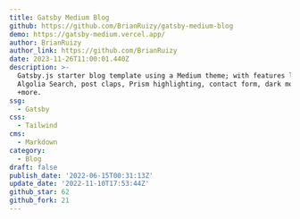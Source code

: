 ```yaml
---
title: Gatsby Medium Blog
github: https://github.com/BrianRuizy/gatsby-medium-blog
demo: https://gatsby-medium.vercel.app/
author: BrianRuizy
author_link: https://github.com/BrianRuizy
date: 2023-11-26T11:00:01.440Z
description: >-
  Gatsby.js starter blog template using a Medium theme; with features like
  Algolia Search, post claps, Prism highlighting, contact form, dark mode,
  +more.
ssg:
  - Gatsby
css:
  - Tailwind
cms:
  - Markdown
category:
  - Blog
draft: false
publish_date: '2022-06-15T00:31:13Z'
update_date: '2022-11-10T17:53:44Z'
github_star: 62
github_fork: 21
---
```

